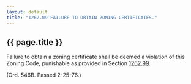```yaml
---
layout: default 
title: "1262.09 FAILURE TO OBTAIN ZONING CERTIFICATES."
---
```


{{ page.title }}
----------------

Failure to obtain a zoning certificate shall be deemed a violation of
this Zoning Code, punishable as provided in Section
[1262.99](4da6057d.html).

(Ord. 546B. Passed 2-25-76.)
